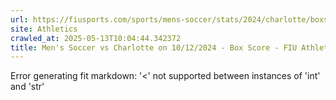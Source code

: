 ```yaml
---
url: https://fiusports.com/sports/mens-soccer/stats/2024/charlotte/boxscore/12526
site: Athletics
crawled_at: 2025-05-13T10:04:44.342372
title: Men's Soccer vs Charlotte on 10/12/2024 - Box Score - FIU Athletics
---
```


Error generating fit markdown: '<' not supported between instances of 'int' and 'str'